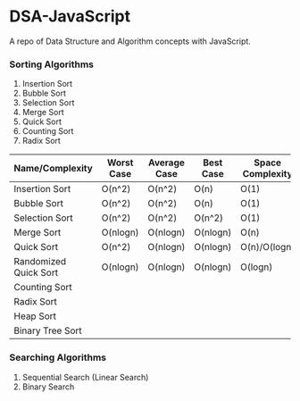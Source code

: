 # DSA-JavaScript

A repo of Data Structure and Algorithm concepts with JavaScript.

### Sorting Algorithms

1. Insertion Sort
2. Bubble Sort
3. Selection Sort
4. Merge Sort
5. Quick Sort
6. Counting Sort
7. Radix Sort


| Name/Complexity       | Worst Case | Average Case | Best Case | Space Complexity |
| --------------------- | ---------- | ------------ | --------- | ---------------- |
| Insertion Sort        | O(n^2)     | O(n^2)       | O(n)      | O(1)             |
| Bubble Sort           | O(n^2)     | O(n^2)       | O(n)      | O(1)             |
| Selection Sort        | O(n^2)     | O(n^2)       | O(n^2)    | O(1)             |
| Merge Sort            | O(nlogn)   | O(nlogn)     | O(nlogn)  | O(n)             |
| Quick Sort            | O(n^2)     | O(nlogn)     | O(nlogn)  | O(n)/O(logn)     |
| Randomized Quick Sort | O(nlogn)   | O(nlogn)     | O(nlogn)  | O(logn)          |
| Counting Sort         |            |              |           |                  |
| Radix Sort            |            |              |           |                  |
| Heap Sort             |            |              |           |                  |
| Binary Tree Sort      |            |              |           |                  |

### Searching Algorithms

1. Sequential Search (Linear Search)
2. Binary Search
